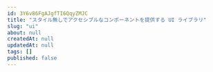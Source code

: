 ```yaml
---
id: 3Y6v86FgAJgfTI6QqyZMJC
title: "スタイル無しでアクセシブルなコンポーネントを提供する UI ライブラリ"
slug: "ui"
about: null
createdAt: null
updatedAt: null
tags: []
published: false
---
```


